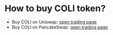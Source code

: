 # How to buy COLI token?

* Buy COLI on Uniswap: [open trading page](https://app.uniswap.org/#/swap?inputCurrency=ETH&outputCurrency=0xd49efa7bc0d339d74f487959c573d518ba3f8437&use=V2)
* Buy COLI on PancakeSwap: [open trading page](https://pancakeswap.finance/swap?inputCurrency=0xe9e7CEA3DedcA5984780Bafc599bD69ADd087D56&outputCurrency=0x3470C81026C8085b7B743695f851353043Ff0d0D)
